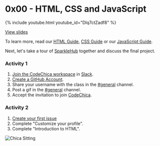 # 0x00 - HTML, CSS and JavaScript

{% include youtube.html youtube_id="Dlq7ctZadf8" %}

[View slides](./slides.html)

To learn more, read our [HTML Guide](../../guides/html.html),
[CSS Guide](../../guides/css.html) or our [JavaScript Guide](../../guides/javascript.html).

Next, let's take a tour of [SparkleHub][sparklehub] together and discuss the final project.

### Activity 1

1. [Join the CodeChica workspace][invite-link] in [Slack][slack].
1. [Create a GitHub Account][create-account].
1. Share your username with the class in the [#general][general] channel.
1. Post a gif in the [#general][general] channel.
1. Accept the invitation to join [CodeChica](https://github.com/CodeChica/).

### Activity 2

1. [Create your first issue](../../guides/github.html#issues)
1. Complete "Customize your profile".
1. Complete "Introduction to HTML".

![Chica Sitting](/assets/images/laChicaSitting.png)

[issues]: https://github.com/CodeChica/plus-plus/issues
[sparklehub]: https://sparklehub.herokuapp.com/
[create-account]: https://github.com/join
[slack]: ../../guides/slack.html
[general]: https://codechica-plus-plus.slack.com/archives/C02CDMWDK7D
[invite-link]: https://join.slack.com/t/codechica-plus-plus/shared_invite/zt-11ckrwzys-Rl1Dk~WjgZ3Qa6cbvkALfA
